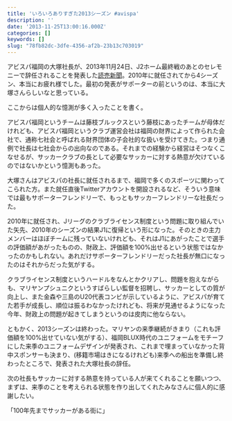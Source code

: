 ```yaml
---
title: 'いろいろありすぎた2013シーズン #avispa'
description: ''
date: '2013-11-25T13:00:16.000Z'
categories: []
keywords: []
slug: "78fb82dc-3dfe-4356-af2b-23b13c703019"
---
```

アビスパ福岡の大塚社長が、2013年11月24日、J2ホーム最終戦のあとのセレモニーで辞任されることを発表した[読売新聞](http://kyushu.yomiuri.co.jp/news/national/20131125-OYS1T00212.htm)。2010年に就任されてから4シーズン、本当にお疲れ様でした。最初の発表がサポーターの前というのは、本当に大塚さんらしいなと思っている。

ここからは個人的な憶測が多く入ったことを書く。

アビスパ福岡というチームは藤枝ブルックスという藤枝にあったチームが母体だけれども、アビスパ福岡というクラブ運営会社は福岡の財界によって作られた会社で、通称七社会と呼ばれる財界団体の子会社的な扱いを受けてきた。つまり通例で社長は七社会からの出向なのである。それまでの経験から経営はそつなくこなせるが、サッカークラブの長として必要なサッカーに対する熱意が欠けているのではないかという憶測もあった。

大塚さんはアビスパの社長に就任されるまで、福岡で多くのスポーツに関わってこられた方。また就任直後Twitterアカウントを開設されるなど、そういう意味では最もサポーターフレンドリーで、もっともサッカーフレンドリーな社長だった。

2010年に就任され、Jリーグのクラブライセンス制度という問題に取り組んでいた矢先、2010年のシーズンの結果J1に復帰という形になった。そのときの主力メンバーはほぼチームに残っていないけれども、それはJ1にあがったことで選手の評価額があがったものの、財政上、評価額を100%出せるという状態ではなかったのかもしれない。あれだけサポーターフレンドリーだった社長が無口になったのはそれからだった気がする。

クラブライセンス制度というハードルをなんとかクリアし、問題を抱えながらも、マリヤンプシュニクというすばらしい監督を招聘し、サッカーとしての質が向上し、また金森や三島のU20代表コンビが示しているように、アビスパが育てた若手が成長し、順位は振るわなかったけれども、将来が見通せるようになった今年、財政上の問題が起きてしまうというのは皮肉に他ならない。

ともかく、2013シーズンは終わった。マリヤンの来季継続がきまり（これも評価額を100%出せていない気がする）、福岡BLUX時代のユニフォームをモチーフにした来季のユニフォームデザインが発表され、これまで埋まっていなかった背中スポンサーも決まり、(移籍市場はきになるけれども)来季への船出を準備し終わったところで、発表された大塚社長の辞任。

次の社長もサッカーに対する熱意を持っている人が来てくれることを願いつつ、まずは、来季のことを考えられる状態を作り出してくれたみなさんに個人的に感謝したい。

「100年先までサッカーがある街に」